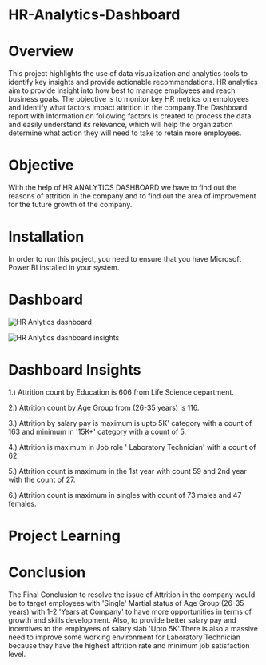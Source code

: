 # HR-Analytics-Dashboard

# Overview 

This project highlights the use of data visualization and analytics tools to identify key insights and provide actionable recommendations.
HR analytics aim to provide insight into how best to manage employees and reach business goals. The objective is to monitor key HR metrics on employees and identify what factors impact attrition in the company.The Dashboard report with information on following factors is created to process the data and easily understand its relevance, which will help the organization determine what action they will need to take to retain more employees.


# Objective

 With the help of HR ANALYTICS DASHBOARD we have to find out the reasons of attrition in the company and to find out the area of improvement for the future growth of the company.


# Installation

 In order to run this project, you need to ensure that you have Microsoft Power BI installed in your system.


# Dashboard 


![HR Anlytics dashboard ](https://github.com/Kgithub0601/HR-Analytics-Dashboard/assets/171867353/9a2c01fa-14f2-499e-864c-3450043e6eb0)

 ![HR Anlytics dashboard insights](https://github.com/Kgithub0601/HR-Analytics-Dashboard/assets/171867353/47f2e735-4189-4dc6-90c1-e7805feef25a)


# Dashboard Insights

1.) Attrition count by Education is 606 from Life Science department.

2.) Attrition count by Age Group from (26-35 years) is 116.

3.) Attrition by salary pay is maximum is upto 5K' category with a count of 163 and minimum in '15K+'
       category with a  count of 5.


4.) Attrition is maximum in Job role ' Laboratory Technician' with a count of 62.

5.) Attrition count is maximum in the 1st year with count 59 and 2nd year with the count of 27.

6.) Attrition count is maximum in singles with count of 73 males and 47 females.
 
 
 # Project Learning 



 


# Conclusion 

The Final Conclusion to resolve the issue of Attrition in the company would be to target employees with 'Single' Martial status of Age Group (26-35 years) with 1-2 'Years at Company' to have more opportunities in terms of growth and skills development. Also, to provide better salary pay and incentives to the employees of salary slab 'Upto 5K'.There is also a massive need to improve some working environment for Laboratory Technician because they have the highest attrition rate and minimum job satisfaction level.



